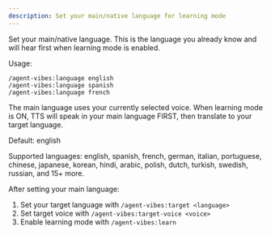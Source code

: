 ```yaml
---
description: Set your main/native language for learning mode
---
```


Set your main/native language. This is the language you already know and will hear first when learning mode is enabled.

Usage:

```
/agent-vibes:language english
/agent-vibes:language spanish
/agent-vibes:language french
```

The main language uses your currently selected voice. When learning mode is ON, TTS will speak in your main language FIRST, then translate to your target language.

Default: english

Supported languages: english, spanish, french, german, italian, portuguese, chinese, japanese, korean, hindi, arabic, polish, dutch, turkish, swedish, russian, and 15+ more.

After setting your main language:

1. Set your target language with `/agent-vibes:target <language>`
2. Set target voice with `/agent-vibes:target-voice <voice>`
3. Enable learning mode with `/agent-vibes:learn`
